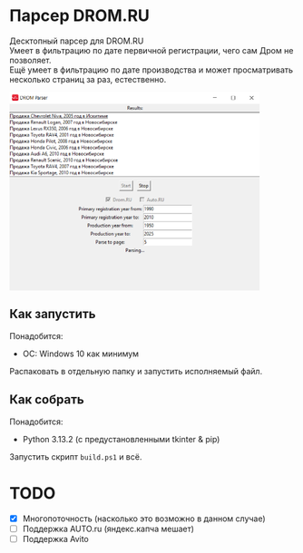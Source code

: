 # Парсер DROM.RU

Десктопный парсер для DROM.RU <br>
Умеет в фильтрацию по дате первичной регистрации, чего сам Дром не позволяет. <br>
Ещё умеет в фильтрацию по дате производства и может просматривать несколько страниц за раз, естественно.

<img src="static/screenshot.png" height="350" align="center"/>

## Как запустить
Понадобится:
* ОС: Windows 10 как минимум

Распаковать в отдельную папку и запустить исполняемый файл.

## Как собрать
Понадобится:
* Python 3.13.2 (с предустановленными tkinter & pip)

Запустить скрипт `build.ps1` и всё.

# TODO
- [x] Многопоточность (насколько это возможно в данном случае)
- [ ] Поддержка AUTO.ru (яндекс.капча мешает)
- [ ] Поддержка Avito
